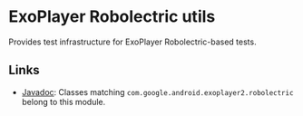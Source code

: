 # ExoPlayer Robolectric utils

Provides test infrastructure for ExoPlayer Robolectric-based tests.

## Links

*   [Javadoc][]: Classes matching `com.google.android.exoplayer2.robolectric`
    belong to this module.

[Javadoc]: https://exoplayer.dev/doc/reference/index.html
